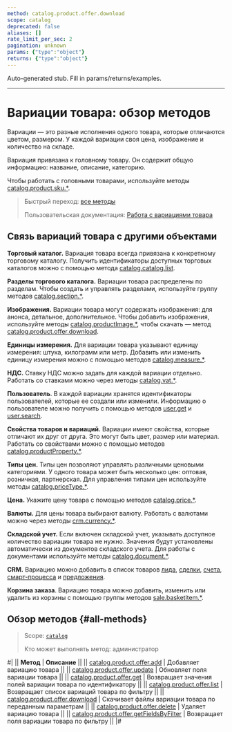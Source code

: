 ```yaml
---
method: catalog.product.offer.download
scope: catalog
deprecated: false
aliases: []
rate_limit_per_sec: 2
pagination: unknown
params: {"type":"object"}
returns: {"type":"object"}
---
```


Auto-generated stub. Fill in params/returns/examples.

---

# Вариации товара: обзор методов

Вариации — это разные исполнения одного товара, которые отличаются цветом, размером. У каждой вариации своя цена, изображение и количество на складе.

Вариация привязана к головному товару. Он содержит общую информацию: название, описание, категорию.

Чтобы работать с головными товарами, используйте методы [catalog.product.sku.\*](../sku/index.md).

> Быстрый переход: [все методы](#all-methods) 
> 
> Пользовательская документация: [Работа с вариациями товара](https://helpdesk.bitrix24.ru/open/11657102/)

## Связь вариаций товара с другими объектами

**Торговый каталог.** Вариация товара всегда привязана к конкретному торговому каталогу. Получить идентификаторы доступных торговых каталогов можно с помощью метода [catalog.catalog.list](../../catalog/catalog-catalog-list.md).

**Разделы торгового каталога.** Вариации товара распределены по разделам. Чтобы создать и управлять разделами, используйте группу методов [catalog.section.\*](../../section/index.md).

**Изображения.** Вариации товара могут содержать изображения: для анонса, детальное, дополнительное. Чтобы добавить изображения, используйте методы [catalog.productImage.\*](../../product-image/index.md), чтобы скачать — метод [catalog.product.offer.download](./catalog-product-offer-download.md).

**Единицы измерения.** Для вариации товара указывают единицу измерения: штука, килограмм или метр. Добавить или изменить единицу измерения можно с помощью методов [catalog.measure.\*](../../measure/index.md).

**НДС.** Ставку НДС можно задать для каждой вариации отдельно. Работать со ставками можно через методы [catalog.vat.\*](../../vat/index.md).

**Пользователь**. В каждой вариации хранятся идентификаторы пользователей, которые ее создали или изменили. Информацию о пользователе можно получить с помощью методов [user.get](../../../user/user-get.md) и [user.search](../../../user/user-search.md).

**Свойства товаров и вариаций.** Вариации имеют свойства, которые отличают их друг от друга. Это могут быть цвет, размер или материал. Работать со свойствами можно с помощью методов [catalog.productProperty.\*](../../product-property/index.md).

**Типы цен.** Типы цен позволяют управлять различными ценовыми категориями. У одного товара может быть несколько цен: оптовая, розничная, партнерская. Для управления типами цен используйте методы [catalog.priceType.\*](../../price-type/index.md).

**Цена.** Укажите цену товара с помощью методов [catalog.price.\*](../../price/index.md).

**Валюты.** Для цены товара выбирают валюту. Работать с валютами можно через методы [crm.currency.\*](../../../crm/currency/index.md).

**Складской учет.** Если включен складской учет, указывать доступное количество вариации товара не нужно. Значения будут установлены автоматически из документов складского учета. Для работы с документами используйте методы [catalog.document.\*](../../document/index.md).

**CRM.** Вариацию можно добавить в список товаров [лида](../../../crm/leads/index.md), [сделки](../../../crm/deals/index.md), [счета](../../../crm/universal/invoice.md), [смарт-процесса](../../../crm/universal/index.md) и [предложения](../../../crm/quote/index.md).

**Корзина заказа**. Вариацию товара можно добавить, изменить или удалить из корзины с помощью группы методов [sale.basketitem.\*](../../../sale/basket-item/index.md).

## Обзор методов {#all-methods}

> Scope: [`catalog`](../../../scopes/permissions.md)
>
> Кто может выполнять метод: администратор

#|
|| **Метод** | **Описание** ||
|| [catalog.product.offer.add](./catalog-product-offer-add.md) | Добавляет вариацию товара ||
|| [catalog.product.offer.update](./catalog-product-offer-update.md) | Обновляет поля вариации товара ||
|| [catalog.product.offer.get](./catalog-product-offer-get.md) | Возвращает значения полей вариации товара по идентификатору ||
|| [catalog.product.offer.list](./catalog-product-offer-list.md) | Возвращает список вариаций товара по фильтру ||
|| [catalog.product.offer.download](./catalog-product-offer-download.md) | Скачивает файлы вариации товара по переданным параметрам ||
|| [catalog.product.offer.delete](./catalog-product-offer-delete.md) | Удаляет вариацию товара ||
|| [catalog.product.offer.getFieldsByFilter](./catalog-product-offer-get-fields-by-filter.md) | Возвращает поля вариации товара по фильтру ||
|#
